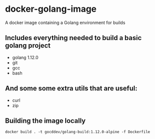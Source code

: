 # docker-golang-image
A docker image containing a Golang environment for builds

## Includes everything needed to build a basic golang project

- golang 1.12.0
- git
- gcc
- bash

## And some some extra utils that are useful:

- curl
- zip

## Building the image locally

```
docker build . -t gocddev/golang-build:1.12.0-alpine -f Dockerfile
```
